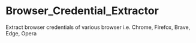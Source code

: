 # Browser_Credential_Extractor
Extract browser credentials of various browser i.e. Chrome, Firefox, Brave, Edge, Opera
